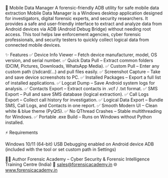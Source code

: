 📱 Mobile Data Manager
A forensic-friendly ADB utility for safe mobile data extraction
Mobile Data Manager is a Windows desktop application designed for investigators, digital forensic experts, and security researchers.
It provides a safe and user-friendly interface to extract and analyze data from Android devices via ADB (Android Debug Bridge) without needing root access.
This tool helps law enforcement agencies, cyber forensic professionals, and security testers to quickly collect logical data from connected mobile devices.

✨ Features
✅ Device Info Viewer – Fetch device manufacturer, model, OS version, and serial number.
✅ Quick Data Pull – Extract common folders (DCIM, Pictures, Downloads, WhatsApp Media).
✅ Custom Pull – Enter any custom path (/sdcard/...) and pull files easily.
✅ Screenshot Capture – Take and save device screenshots to PC.
✅ Installed Packages – Export a full list of installed applications.
✅ Logcat Dump – Save Android system logs for analysis.
✅ Contacts Export – Extract contacts in .vcf / .txt format.
✅ SMS Export – Pull and save SMS database (logical extraction).
✅ Call Logs Export – Collect call history for investigation.
✅ Logical Data Export – Bundle SMS, Call Logs, and Contacts in one report.
✅ Smooth Modern UI – Clean white & blue theme (PyQt5).
✅ No QThread Crashes – Stable multithreading for Windows.
✅ Portable .exe Build – Runs on Windows without Python installed.

⚡ Requirements

Windows 10/11 (64-bit)
USB Debugging enabled on Android device
ADB (included with the tool or set custom path in Settings)

👨‍💻 Author
Forensic Academy – Cyber Security & Forensic Intelligence Training Centre (India)
📧 sales@forensicacademy.in 
🌐 www.forensicacademy.in
